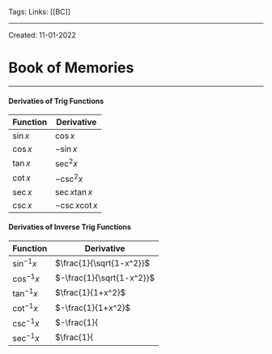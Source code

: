Tags:
Links: [[BC]]

---
Created: 11-01-2022
# Book of Memories
---

#### Derivaties of Trig Functions
| Function  | Derivative        |
| --------- | ----------------- |
| $\sin{x}$ | $\cos{x}$         |
| $\cos{x}$ | $-\sin{x}$        |
| $\tan{x}$ | $\sec^2{x}$       |
| $\cot{x}$ | $-\csc^2{x}$      |
| $\sec{x}$ | $\sec{x}\tan{x}$  |
| $\csc{x}$ | $-\csc{x}\cot{x}$ |

#### Derivaties of Inverse Trig Functions
| Function       | Derivative                       |
| -------------- | -------------------------------- |
| $\sin^{-1}{x}$ | $\frac{1}{\sqrt{1-x^2}}$         |
| $\cos^{-1}{x}$ | $-\frac{1}{\sqrt{1-x^2}}$        |
| $\tan^{-1}{x}$ | $\frac{1}{1+x^2}$                |
| $\cot^{-1}{x}$ | $-\frac{1}{1+x^2}$               |
| $\csc^{-1}{x}$ |  $-\frac{1}{|x|\sqrt{x^2-1}}$  |
| $\sec^{-1}{x}$ | $\frac{1}{|x|\sqrt{x^2-1}}$ |
